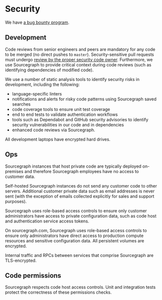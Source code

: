 # Security

We have [a bug bounty program](https://hackerone.com/sourcegraph).

## Development

Code reviews from senior engineers and peers are mandatory for any code to be merged (no direct
pushes to `master`). Security-sensitive pull requests must undergo [review by the proper security
code owner](code_reviews.md#security). Furthermore, we use Sourcegraph to provide
critical context during code reviews (such as identifying dependencies of modified code).

We use a number of static analysis tools to identify security risks in development, including the
following:
- language-specific linters
- notifications and alerts for risky code patterns using Sourcegraph saved searches
- code coverage tools to ensure unit test coverage
- end to end tests to validate authentication workflows
- tools such as Dependabot and GitHub security advisories to identify security vulnerabilities in our
  code and in dependencies
- enhanced code reviews via Sourcegraph.

All development laptops have encrypted hard drives.

## Ops

Sourcegraph instances that host private code are typically deployed on-premises and therefore Sourcegraph
employees have no access to customer data.

Self-hosted Sourcegraph instances do not send any customer code to other servers. Additional
customer private data such as email addresses is never sent (with the exception of emails collected
explicitly for sales and support purposes).

Sourcegraph uses role-based access controls to ensure only customer administrators have access to private configuration data, such as code host and authentication service access tokens.

On sourcegraph.com, Sourcegraph uses role-based access controls to ensure only administrators have
direct access to production compute resources and sensitive configuration data. All persistent
volumes are encrypted.

Internal traffic and RPCs between services that comprise Sourcegraph are TLS-encrypted.

## Code permissions

Sourcegraph respects code host access controls. Unit and integration tests protect the correctness
of these permissions checks.

